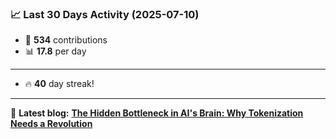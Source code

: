 <!--START_STATS-->
### 📈 Last 30 Days Activity (2025-07-10)  
- 🧮 **534** contributions  
- 📊 **17.8** per day
---
- 🔥 **40** day streak!
---
📝 **Latest blog:** [**The Hidden Bottleneck in AI's Brain: Why Tokenization Needs a Revolution**](https://andriak.com/blog/tokenization-revolution)
<!--END_STATS-->

